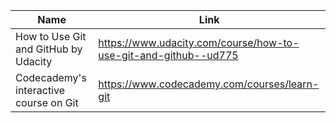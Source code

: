 Name | Link
------------ | -------------
How to Use Git and GitHub by Udacity | https://www.udacity.com/course/how-to-use-git-and-github--ud775
Codecademy's interactive course on Git | https://www.codecademy.com/courses/learn-git
